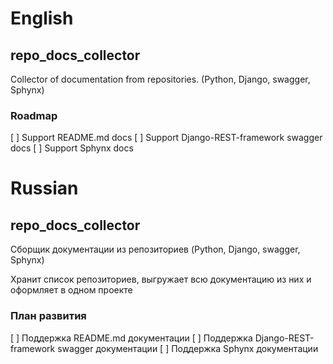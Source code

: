 # English
## repo_docs_collector
Collector of documentation from repositories. (Python, Django, swagger, Sphynx)

### Roadmap
[ ] Support README.md docs
[ ] Support Django-REST-framework swagger docs
[ ] Support Sphynx docs

# Russian
## repo_docs_collector
Сборщик документации из репозиториев (Python, Django, swagger, Sphynx)

Хранит список репозиториев, выгружает всю документацию из них и оформляет в одном проекте

### План развития
[ ] Поддержка README.md документации
[ ] Поддержка Django-REST-framework swagger документации
[ ] Поддержка Sphynx документации
